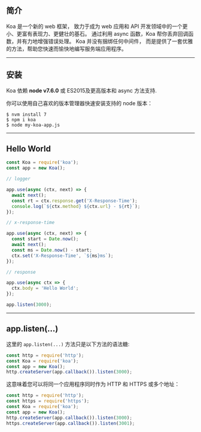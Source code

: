 ## 简介

Koa 是一个新的 web 框架， 致力于成为 web 应用和 API 开发领域中的一个更小、更富有表现力、更健壮的基石。 通过利用 async 函数，Koa 帮你丢弃回调函数，并有力地增强错误处理。 Koa 并没有捆绑任何中间件， 而是提供了一套优雅的方法，帮助您快速而愉快地编写服务端应用程序。

------

## 安装

Koa 依赖 **node v7.6.0** 或 ES2015及更高版本和 async 方法支持.

你可以使用自己喜欢的版本管理器快速安装支持的 node 版本：

```
$ nvm install 7
$ npm i koa
$ node my-koa-app.js
```

------

## Hello World

```js
const Koa = require('koa');
const app = new Koa();

// logger

app.use(async (ctx, next) => {
  await next();
  const rt = ctx.response.get('X-Response-Time');
  console.log(`${ctx.method} ${ctx.url} - ${rt}`);
});

// x-response-time

app.use(async (ctx, next) => {
  const start = Date.now();
  await next();
  const ms = Date.now() - start;
  ctx.set('X-Response-Time', `${ms}ms`);
});

// response

app.use(async ctx => {
  ctx.body = 'Hello World';
});

app.listen(3000);
```

------

## app.listen(...)

这里的 `app.listen(...)` 方法只是以下方法的语法糖:

```js
const http = require('http');
const Koa = require('koa');
const app = new Koa();
http.createServer(app.callback()).listen(3000);
```

这意味着您可以将同一个应用程序同时作为 HTTP 和 HTTPS 或多个地址：

```js
const http = require('http');
const https = require('https');
const Koa = require('koa');
const app = new Koa();
http.createServer(app.callback()).listen(3000);
https.createServer(app.callback()).listen(3001);
```

